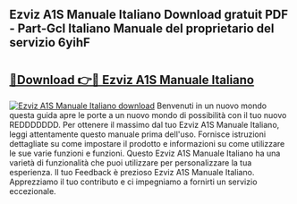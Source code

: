 ## Ezviz A1S Manuale Italiano Download gratuit PDF - Part-Gcl Italiano Manuale del proprietario del servizio 6yihF

# <h2><a href="http://dfdlgwq.blite.top/?on=Ezviz+A1S+Manuale+Italiano">🔗Download 👉🔴 Ezviz A1S Manuale Italiano</a></h2>

[![Ezviz A1S Manuale Italiano download](https://i.imgur.com/lujVjoI.png)](http://dfdlgwq.blite.top/?on=Ezviz+A1S+Manuale+Italiano)
Benvenuti in un nuovo mondo questa guida apre le porte a un nuovo mondo di possibilità con il tuo nuovo REDDDDDDD. Per ottenere il massimo dal tuo Ezviz A1S Manuale Italiano, leggi attentamente questo manuale prima dell'uso. Fornisce istruzioni dettagliate su come impostare il prodotto e informazioni su come utilizzare le sue varie funzioni e funzioni. Questo Ezviz A1S Manuale Italiano ha una varietà di funzionalità che puoi utilizzare per personalizzare la tua esperienza. Il tuo Feedback è prezioso Ezviz A1S Manuale Italiano. Apprezziamo il tuo contributo e ci impegniamo a fornirti un servizio eccezionale.
